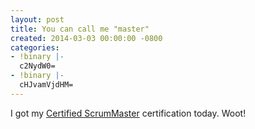 ```yaml
---
layout: post
title: You can call me "master"
created: 2014-03-03 00:00:00 -0800
categories:
- !binary |-
  c2NydW0=
- !binary |-
  cHJvamVjdHM=
---
```

I got my [Certified ScrumMaster](http://www.scrumalliance.org/certifications/practitioners/certified-scrummaster-(csm)) certification today. Woot!

